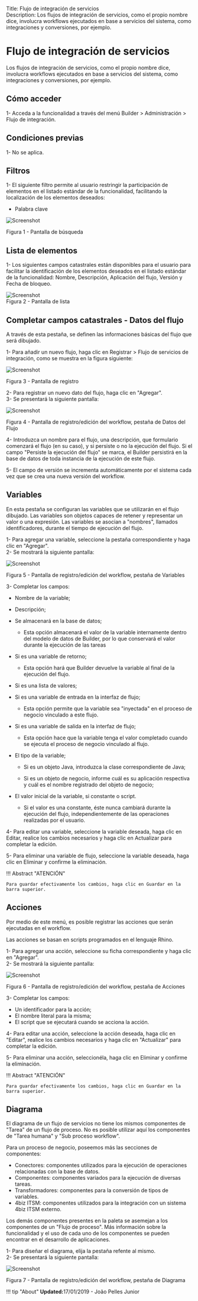 Title: Flujo de integración de servicios  
Description: Los flujos de integración de servicios, como el propio nombre dice, involucra workflows ejecutados en base a servicios del sistema, como integraciones y conversiones, por ejemplo.   


# Flujo de integración de servicios   

Los flujos de integración de servicios, como el propio nombre dice, involucra workflows ejecutados en base a servicios del sistema, como integraciones y conversiones, por ejemplo.   

## Cómo acceder    

1- Acceda a la funcionalidad a través del menú Builder > Administración > Flujo de integración.     

## Condiciones previas    

1- No se aplica.   

## Filtros  

1- El siguiente filtro permite al usuario restringir la participación de elementos en el listado estándar de la funcionalidad, facilitando la localización de los elementos deseados:   

- Palabra clave  

![Screenshot](images/Service-Integration-Flow-fig01.png)

Figura 1 - Pantalla de búsqueda    

## Lista de elementos    

1- Los siguientes campos catastrales están disponibles para el usuario para facilitar la identificación de los elementos deseados en el listado estándar de la funcionalidad: Nombre, Descripción, Aplicación del flujo, Versión y Fecha de bloqueo.   

![Screenshot](images/Service-Integration-Flow-fig02.png)   
Figura 2 - Pantalla de lista     

## Completar campos catastrales - Datos del flujo   

A través de esta pestaña, se definen las informaciones básicas del flujo que será dibujado.   

1- Para añadir un nuevo flujo, haga clic en Registrar > Flujo de servicios de integración, como se muestra en la figura siguiente:   

![Screenshot](images/Service-Integration-Flow-fig03.png)

Figura 3 - Pantalla de registro   

2- Para registrar un nuevo dato del flujo, haga clic en "Agregar".   
3- Se presentará la siguiente pantalla:    

![Screenshot](images/Service-Integration-Flow-fig04.png)

Figura 4 - Pantalla de registro/edición del workflow, pestaña de Datos del Flujo    

4- Introduzca un nombre para el flujo, una descripción, que formulario comenzará el flujo (en su caso), y si persiste o no la ejecución del flujo. Si el campo "Persiste la ejecución del flujo" se marca, el Builder persistirá en la base de datos de toda instancia de la ejecución de este flujo.    

5- El campo de versión se incrementa automáticamente por el sistema cada vez que se crea una nueva versión del workflow.    

## Variables  

En esta pestaña se configuran las variables que se utilizarán en el flujo dibujado. Las variables son objetos capaces de retener y representar un valor o una expresión. Las variables se asocian a "nombres", llamados identificadores, durante el tiempo de ejecución del flujo.  

1- Para agregar una variable, seleccione la pestaña correspondiente y haga clic en "Agregar".  
2- Se mostrará la siguiente pantalla:    

![Screenshot](images/Service-Integration-Flow-fig05.png) 

Figura 5 - Pantalla de registro/edición del workflow, pestaña de Variables     

3- Completar los campos:    

- Nombre de la variable;

- Descripción;

- Se almacenará en la base de datos;  

     * Esta opción almacenará el valor de la variable internamente dentro del modelo de datos de Builder, por lo que conservará el valor
     durante la ejecución de las tareas  

- Si es una variable de retorno;  

     * Esta opción hará que Builder devuelve la variable al final de la ejecución del flujo.  

- Si es una lista de valores;

- Si es una variable de entrada en la interfaz de flujo;  

     * Esta opción permite que la variable sea "inyectada" en el proceso de negocio vinculado a este flujo.  

- Si es una variable de salida en la interfaz de flujo;  

     * Esta opción hace que la variable tenga el valor completado cuando se ejecuta el proceso de negocio vinculado al flujo.  

- El tipo de la variable;  

    * Si es un objeto Java, introduzca la clase correspondiente de Java; 
	
    * Si es un objeto de negocio, informe cuál es su aplicación respectiva y cuál es el nombre registrado del objeto de negocio;  

- El valor inicial de la variable, si constante o script.  

    * Si el valor es una constante, éste nunca cambiará durante la ejecución del flujo, independientemente de las operaciones realizadas
    por el usuario.  

4- Para editar una variable, seleccione la variable deseada, haga clic en Editar, realice los cambios necesarios y haga clic en
Actualizar para completar la edición.  

5- Para eliminar una variable de flujo, seleccione la variable deseada, haga clic en Eliminar y confirme la eliminación.    

!!! Abstract "ATENCIÓN"  

    Para guardar efectivamente los cambios, haga clic en Guardar en la barra superior.  

## Acciones  

Por medio de este menú, es posible registrar las acciones que serán ejecutadas en el workflow.   

Las acciones se basan en scripts programados en el lenguaje Rhino.   

1- Para agregar una acción, seleccione su ficha correspondiente y haga clic en "Agregar".   
2- Se mostrará la siguiente pantalla:  

![Screenshot](images/Service-Integration-Flow-fig06.png) 

Figura 6 - Pantalla de registro/edición del workflow, pestaña de Acciones   

3- Completar los campos:   

- Un identificador para la acción;    
- El nombre literal para la misma;   
- El script que se ejecutará cuando se acciona la acción.    

4- Para editar una acción, seleccione la acción deseada, haga clic en "Editar", realice los cambios necesarios y haga clic en "Actualizar" para completar la edición.  

5- Para eliminar una acción, seleccionéla, haga clic en Eliminar y confirme la eliminación.   

!!! Abstract "ATENCIÓN"  

    Para guardar efectivamente los cambios, haga clic en Guardar en la barra superior.

## Diagrama  

El diagrama de un flujo de servicios no tiene los mismos componentes de "Tarea" de un flujo de proceso. No es posible utilizar aquí los componentes de "Tarea humana" y "Sub proceso workflow".  

Para un proceso de negocio, poseemos más las secciones de componentes:   

- Conectores: componentes utilizados para la ejecución de operaciones relacionadas con la base de datos.  
- Componentes: componentes variados para la ejecución de diversas tareas.  
- Transformadores: componentes para la conversión de tipos de variables.  
- 4biz ITSM: componentes utilizados para la integración con un sistema 4biz ITSM externo.   

Los demás componentes presentes en la paleta se asemejan a los componentes de un "Flujo de proceso". Más información sobre la funcionalidad y el uso de cada uno de los componentes se pueden encontrar en el desarrollo de aplicaciones.    

1- Para diseñar el diagrama, elija la pestaña refente al mismo.  
2- Se presentará la siguiente pantalla:  

![Screenshot](images/Service-Integration-Flow-fig07.png)

Figura 7 - Pantalla de registro/edición del workflow, pestaña de Diagrama  


!!! tip "About"
    <b>Updated:</b>17/01/2019 - João Pelles Junior
